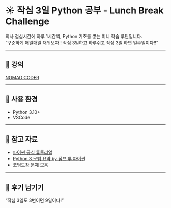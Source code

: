 # ☀️ 작심 3일 Python 공부 - Lunch Break Challenge

회사 점심시간에 하루 1시간씩, Python 기초를 쌓는 미니 학습 루틴입니다.  
“꾸준하게 매일매일 채워보자 ! 작심 3일하고 하루쉬고 작심 3일 하면 일주일이다!!”

---

## 📅 강의

[NOMAD CODER](https://nomadcoders.co/)

---

## 🚀 사용 환경

- Python 3.10+
- VSCode 

---


## 🧠 참고 자료

- [파이썬 공식 튜토리얼](https://docs.python.org/ko/3/tutorial/index.html)
- [Python 3 문법 요약 by 점프 투 파이썬](https://wikidocs.net/book/1)
- [코딩도장 문제 모음](https://codingdojang.com/)

---

## 💬 후기 남기기

“작심 3일도 3번이면 9일이다!”
